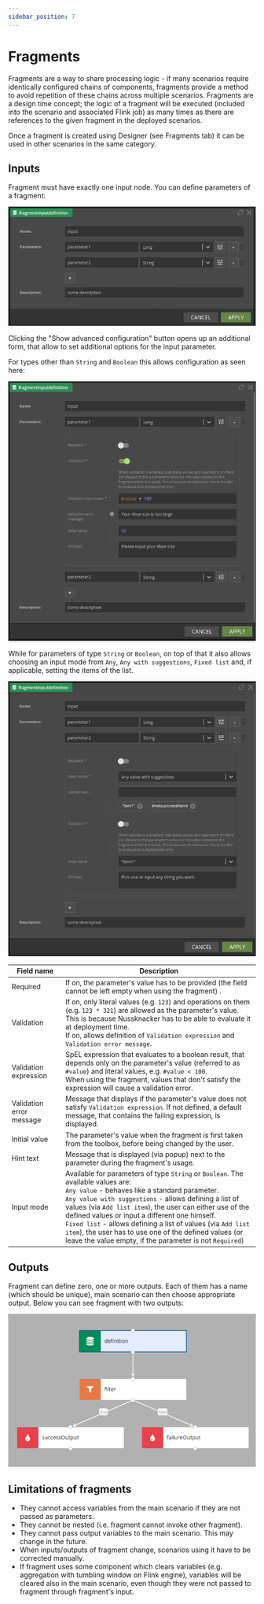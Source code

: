 ```yaml
---
sidebar_position: 7
---
```


# Fragments

Fragments are a way to share processing logic - if many scenarios require identically configured chains of components, fragments provide a method to avoid repetition of these chains across multiple scenarios. Fragments are a design time concept; the logic of a fragment will be executed (included into the scenario and associated Flink job) as many times as there are references to the given fragment in the deployed scenarios.

Once a fragment is created using Designer (see Fragments tab) it can be used in other scenarios in the same category.

## Inputs
Fragment must have exactly one input node. You can define parameters of a fragment:

![fragment input_base](img/fragment_input_simple.png)

Clicking the "Show advanced configuration" button opens up an additional form, that allow to set additional options for the input parameter.


For types other than `String` and `Boolean` this allows configuration as seen here:

![fragment input_advanced_long](img/fragment_input_advanced_long.png)

While for parameters of type `String` or `Boolean`, on top of that it also allows choosing an input mode from `Any`, `Any with suggestions`, `Fixed list` and, if applicable, setting the items of the list.

![fragment input_advanced_string](img/fragment_input_advanced_string.png)

| Field name               | Description                                                                                                                                                                                                                                                                                                                                                                                                                                                                                               |
|--------------------------|-----------------------------------------------------------------------------------------------------------------------------------------------------------------------------------------------------------------------------------------------------------------------------------------------------------------------------------------------------------------------------------------------------------------------------------------------------------------------------------------------------------|
| Required                 | If on, the parameter's value has to be provided (the field cannot be left empty when using the fragment)      .                                                                                                                                                                                                                                                                                                                                                                                           |
| Validation               | If on, only literal values (e.g. `123`) and operations on them (e.g. `123 * 321`) are allowed as the parameter's value. This is because Nussknacker has to be able to evaluate it at deployment time.<br/>If on, allows definition of `Validation expression` and `Validation error message`.                                                                                                                                                                                                             |
| Validation expression    | SpEL expression that evaluates to a boolean result, that depends only on the parameter's value (referred to as `#value`) and literal values, e.g. `#value < 100`. <br/> When using the fragment, values that don't satisfy the expression will cause a validation error.                                                                                                                                                                                                                                  |
| Validation error message | Message that displays if the parameter's value does not satisfy `Validation expression`. If not defined, a default message, that contains the failing expression, is displayed.                                                                                                                                                                                                                                                                                                                           |
| Initial value            | The parameter's value when the fragment is first taken from the toolbox, before being changed by the user.                                                                                                                                                                                                                                                                                                                                                                                                |
| Hint text                | Message that is displayed (via popup) next to the parameter during the fragment's usage.                                                                                                                                                                                                                                                                                                                                                                                                                  |
| Input mode               | Available for parameters of type `String` or `Boolean`. The available values are:<br/>`Any value` - behaves like a standard parameter.<br/>`Any value with suggestions` - allows defining a list of values (via `Add list item`), the user can either use of the defined values or input a different one himself.<br/>`Fixed list` - allows defining a list of values (via `Add list item`), the user has to use one of the defined values (or leave the value empty, if the parameter is not `Required`) |

## Outputs
Fragment can define zero, one or more outputs. Each of them has a name (which should be unique), main scenario can then choose appropriate output. Below you can see fragment with two outputs:

![fragment output](img/fragment_output.png)

## Limitations of fragments
- They cannot access variables from the main scenario if they are not passed as parameters.
- They cannot be nested (i.e. fragment cannot invoke other fragment).
- They cannot pass output variables to the main scenario. This may change in the future.
- When inputs/outputs of fragment change, scenarios using it have to be corrected manually.
- If fragment uses some component which clears variables (e.g. aggregation with tumbling window on Flink engine), variables will be cleared also in the main scenario, even though they were not passed to fragment through fragment's input.
